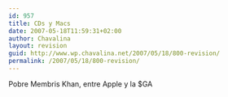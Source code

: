 ```yaml
---
id: 957
title: CDs y Macs
date: 2007-05-18T11:59:31+02:00
author: Chavalina
layout: revision
guid: http://www.wp.chavalina.net/2007/05/18/800-revision/
permalink: /2007/05/18/800-revision/
---
```

Pobre Membris Khan, entre Apple y la $GA